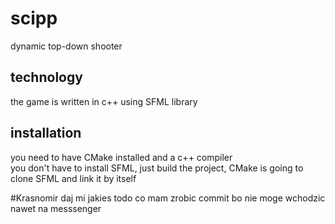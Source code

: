 # scipp
dynamic top-down shooter
## technology
the game is written in c++ using SFML library
## installation
you need to have CMake installed and a c++ compiler\
you don't have to install SFML, just build the project, CMake is going to clone SFML and link it by itself

#Krasnomir daj mi jakies todo co mam zrobic commit bo nie moge wchodzic nawet na messsenger

